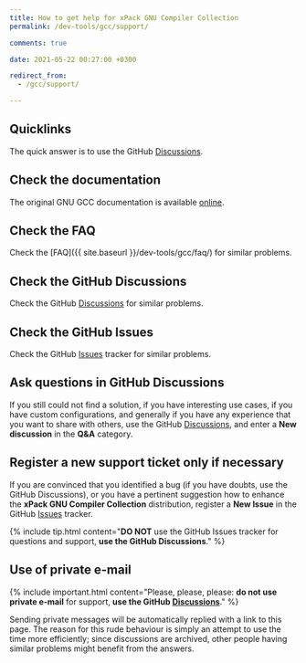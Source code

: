 ```yaml
---
title: How to get help for xPack GNU Compiler Collection
permalink: /dev-tools/gcc/support/

comments: true

date: 2021-05-22 00:27:00 +0300

redirect_from:
  - /gcc/support/

---
```


## Quicklinks

The quick answer is to use the GitHub
[Discussions](https://github.com/xpack-dev-tools/gcc-xpack/discussions/).

## Check the documentation

The original GNU GCC documentation is available
[online](https://gcc.gnu.org/onlinedocs/).

## Check the FAQ

Check the [FAQ]({{ site.baseurl }}/dev-tools/gcc/faq/)
for similar problems.

## Check the GitHub Discussions

Check the GitHub [Discussions](https://github.com/xpack-dev-tools/gcc-xpack/discussions/) for
similar problems.

## Check the GitHub Issues

Check the GitHub
[Issues](https://github.com/xpack-dev-tools/gcc-xpack/issues/)
tracker for similar problems.

## Ask questions in GitHub Discussions

If you still could not find a solution, if you have interesting use
cases, if you have custom configurations, and generally if you have
any experience that you want to share with others, use the GitHub
[Discussions](https://github.com/xpack-dev-tools/gcc-xpack/discussions/),
and enter a **New discussion** in the **Q&A** category.

## Register a new support ticket only if necessary

If you are convinced that you identified a bug (if you have doubts,
use the GitHub Discussions),
or you have a pertinent suggestion how to enhance the **xPack GNU Compiler Collection**
distribution, register a **New Issue** in the GitHub
[Issues](https://github.com/xpack-dev-tools/gcc-xpack/issues/)
tracker.

{% include tip.html content="**DO NOT** use the GitHub Issues tracker
for questions and support, **use the GitHub Discussions**." %}

## Use of private e-mail

{% include important.html content="Please, please, please: **do not use
private e-mail** for support, **use the GitHub
[Discussions](https://github.com/xpack-dev-tools/gcc-xpack/discussions/)**." %}

Sending private messages will be automatically replied with
a link to this page.
The reason for this rude behaviour is simply an attempt to use
the time more efficiently; since discussions are archived, other people
having similar problems might benefit from the answers.
